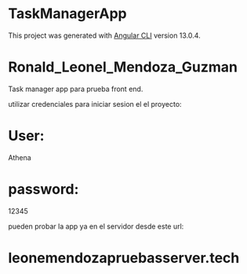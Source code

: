 # TaskManagerApp

This project was generated with [Angular CLI](https://github.com/angular/angular-cli) version 13.0.4.

# Ronald_Leonel_Mendoza_Guzman

Task manager app para prueba front end.

utilizar credenciales para iniciar sesion el el proyecto:

# User: 
Athena

# password: 
12345

pueden probar la app ya en el servidor desde este url:

# leonemendozapruebasserver.tech